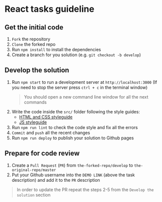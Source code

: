 # React tasks guideline

## Get the initial code
1. `Fork` the repository 
2. `Clone` the forked repo
3. Run `npm install` to install the dependencies
4. Create a branch for you solution (e.g. `git checkout -b develop`)

## Develop the solution
1. Run `npm start` to run a development server at `http://localhost:3000`
  (If you need to stop the server press `ctrl + c` in the terminal window)
    > You should open a new command line window for all the next commands
2. Write the code inside the `src/` folder following the style guides:
    - [HTML and CSS styleguide](https://mate-academy.github.io/style-guides/htmlcss.html)
    - [JS styleguide](https://mate-academy.github.io/style-guides/javascript-standard-modified)
3. Run `npm run lint` to check the code style and fix all the errors
4. `Commit` and `push` all the recent changes
5. Run `npm run deploy` to publish your solution to Github pages

## Prepare for code review
1. Create a `Pull Request` (`PR`) from `the-forked-repo/develop` to `the-original-repo/master`
2. Put your Github username into the `DEMO LINK` (above the task description) and add it to the `PR` description

> In order to update the PR repeat the steps 2-5 from the `Develop the solution` section

